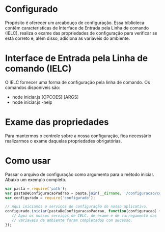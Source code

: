 # Configurado
Propósito é oferecer um arcabouço de configuração. Essa biblioteca contêm caracteristicas de Interface de Entrada pela Linha de comando (IELC), realiza o exame das propriedades de configuração para verificar se está correto e, além disso, adiciona as variáveis do ambiente.

# Interface de Entrada pela Linha de comando (IELC)

O IELC fornecer uma forma de configuração pela linha de comando. Os comandos disponíveis são:
- node iniciar.js [OPCOES] [ARGS]
- node iniciar.js -help

# Exame das propriedades

Para mantermos o controle sobre a nossa configuração, fica necessário realizarmos o exame daquelas propriedades obrigatórias. 

# Como usar
Passar o arquivo de configuração como argumento para o método iniciar. Abaixo um exemplo completo.

```javascript
var pasta = require('path');
var pastaDeConfiguracaoPadrao = pasta.join(__dirname, '/configuracao/configuracao.js');
var configurado = require('configurado');

// Aqui iniciamos o serviços de configuração do nosso aplicativo.
configurado.iniciar(pastaDeConfiguracaoPadrao, function(configuracao) {
   // Aqui os nossos serviços de IELC, de exame e de carregamento das
   // variaveis de ambiente foram completados com sucesso.
});

```
